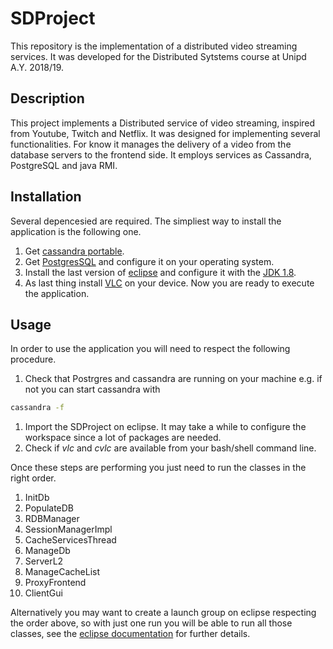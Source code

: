 # SDProject
This repository is the implementation of a distributed video streaming services. 
It was developed for the Distributed Sytstems course at Unipd A.Y. 2018/19.

## Description
This project implements a Distributed service of video streaming, inspired from Youtube, Twitch and Netflix.
It was designed for implementing several functionalities. For know it manages the delivery of a video from the database servers
to the frontend side. It employs services as Cassandra, PostgreSQL and java RMI. 

## Installation
Several depencesied are required. The simpliest way to install the application is the following one.
1. Get [cassandra portable](http://cassandra.apache.org/download/).
1. Get [PostgresSQL](https://www.postgresql.org/download/) and configure it on your operating system.
1. Install the last version of [eclipse](https://www.eclipse.org/downloads/) and configure it with the [JDK 1.8](https://www.oracle.com/technetwork/java/javase/downloads/jdk8-downloads-2133151.html). 
1. As last thing install [VLC](https://www.videolan.org/vlc/index.it.html) on your device.
Now you are ready to execute the application.

## Usage 
In order to use the application you will need to respect the following procedure.
1. Check that Postrgres and cassandra are running on your machine e.g. if not you can start cassandra with 
```bash
cassandra -f
```
1. Import the SDProject on eclipse. It may take a while to configure the workspace since a lot of packages are needed.
1. Check if *vlc* and *cvlc* are available from your bash/shell command line.

Once these steps are performing you just need to run the classes in the right order.
1. InitDb
1. PopulateDB
1. RDBManager
1. SessionManagerImpl 
1. CacheServicesThread
1. ManageDb
1. ServerL2
1. ManageCacheList
1. ProxyFrontend
1. ClientGui

Alternatively you may want to create a launch group on eclipse respecting the order above, so with just one run you will be able to run all those classes, see the [eclipse documentation](https://help.eclipse.org/kepler/index.jsp?topic=%2Forg.eclipse.cdt.doc.user%2Freference%2Fcdt_u_run_dbg_launch_group.htm) for further details.
